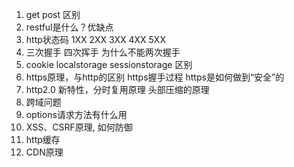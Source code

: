 1. get post 区别
2. restful是什么？优缺点
3. http状态码 1XX 2XX 3XX 4XX 5XX 
4. 三次握手 四次挥手 为什么不能两次握手
5. cookie localstorage sessionstorage 区别
6. https原理，与http的区别 https握手过程 https是如何做到“安全”的
7. http2.0 新特性，分时复用原理 头部压缩的原理
8. 跨域问题
9. options请求方法有什么用
10. XSS、CSRF原理, 如何防御
11. http缓存
12. CDN原理
